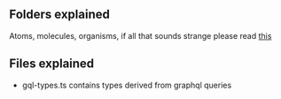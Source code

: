 Folders explained
--------

Atoms, molecules, organisms, if all that sounds strange please read [this](http://bradfrost.com/blog/post/atomic-web-design)

Files explained
------

- gql-types.ts contains  types derived from graphql queries

